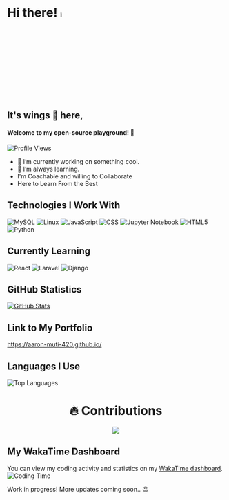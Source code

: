 # Hi there! <a href="https://www.gautamkrishnar.com/"><img src="https://media.giphy.com/media/hvRJCLFzcasrR4ia7z/giphy.gif" width="5%"></a> 

## It's wings 💸 here, 

#### Welcome to my open-source playground! :rocket:
![Profile Views](https://img.shields.io/badge/Profile%20Views-420-blue?logo=GitHub)

- 🔭 I’m currently working on something cool.
- 🌱 I’m always learning.
- I'm Coachable and willing to Collaborate
- Here to Learn From the Best 

## Technologies I Work With
![MySQL](https://img.shields.io/badge/mysql-%2300f.svg?style=for-the-badge&logo=mysql&logoColor=white) ![Linux](https://img.shields.io/badge/linux-%23FCC624.svg?style=for-the-badge&logo=linux&logoColor=black) ![JavaScript](https://img.shields.io/badge/javascript-%23323330.svg?style=for-the-badge&logo=javascript&logoColor=%23F7DF1E) ![CSS](https://img.shields.io/badge/css-%231572B6.svg?style=for-the-badge&logo=css3&logoColor=white) ![Jupyter Notebook](https://img.shields.io/badge/jupyter-%23F37626.svg?style=for-the-badge&logo=jupyter&logoColor=white)
![HTML5](https://img.shields.io/badge/html5-%23E34F26.svg?style=for-the-badge&logo=html5&logoColor=white)  ![Python](https://img.shields.io/badge/python-3670A0?style=for-the-badge&logo=python&logoColor=ffdd54)
## Currently Learning
![React](https://img.shields.io/badge/react-%2320232a.svg?style=for-the-badge&logo=react&logoColor=%2361DAFB) ![Laravel](https://img.shields.io/badge/laravel-%23FF2D20.svg?style=for-the-badge&logo=laravel&logoColor=white)   ![Django](https://img.shields.io/badge/django-%23092E20.svg?style=for-the-badge&logo=django&logoColor=white) 
## GitHub Statistics 
[![GitHub Stats](https://github-readme-stats.vercel.app/api?username=aaron-muti-420&show_icons=true&theme=radical)](https://github.com/aaron-muti-420/github-readme-stats)

## Link to My Portfolio
https://aaron-muti-420.github.io/

## Languages I Use

![Top Languages](https://github-readme-stats.vercel.app/api/top-langs/?username=aaron-muti-420&hide_progress=true)



<h1 align="center"> 🔥 Contributions </h1>
<p align="center">
 <a href="https://git.io/streak-stats" align="middle">
    <img src="http://github-readme-streak-stats.herokuapp.com?user=aaron-muti-420&theme=react&background=0d1117&border=666">
  </a>
  <br>
</p>


## My WakaTime Dashboard
You can view my coding activity and statistics on my [WakaTime dashboard](https://wakatime.com/@aaron_muti_420).
![Coding Time](https://img.shields.io/badge/Total%20Coding%20Time-100%20hrs-blue)

Work in progress! More updates coming soon.. 😉

